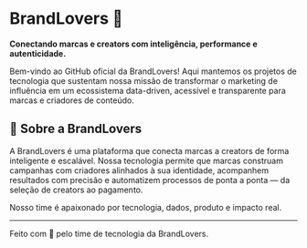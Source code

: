 # BrandLovers 💜

**Conectando marcas e creators com inteligência, performance e autenticidade.**

Bem-vindo ao GitHub oficial da BrandLovers! Aqui mantemos os projetos de tecnologia que sustentam nossa missão de transformar o marketing de influência em um ecossistema data-driven, acessível e transparente para marcas e criadores de conteúdo.

## 🚀 Sobre a BrandLovers

A BrandLovers é uma plataforma que conecta marcas a creators de forma inteligente e escalável. Nossa tecnologia permite que marcas construam campanhas com criadores alinhados à sua identidade, acompanhem resultados com precisão e automatizem processos de ponta a ponta — da seleção de creators ao pagamento.

Nosso time é apaixonado por tecnologia, dados, produto e impacto real.

---

Feito com 💜 pelo time de tecnologia da BrandLovers.
